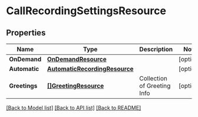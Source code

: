 # CallRecordingSettingsResource

## Properties

Name | Type | Description | Notes
------------ | ------------- | ------------- | -------------
**OnDemand** | [**OnDemandResource**](OnDemandResource.md) |  | [optional] 
**Automatic** | [**AutomaticRecordingResource**](AutomaticRecordingResource.md) |  | [optional] 
**Greetings** | [**[]GreetingResource**](GreetingResource.md) | Collection of Greeting Info | [optional] 

[[Back to Model list]](../README.md#documentation-for-models) [[Back to API list]](../README.md#documentation-for-api-endpoints) [[Back to README]](../README.md)


